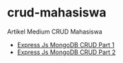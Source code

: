 # crud-mahasiswa
Artikel Medium CRUD Mahasiswa

- [Express Js MongoDB CRUD Part 1](https://medium.com/javascript-indonesia-community/express-js-mongodb-crud-part-1-1d5aba5e3629)
- [Express Js MongoDB CRUD Part 2](https://medium.com/javascript-indonesia-community/express-js-mongodb-crud-part-2-87fbedaeb04e)
